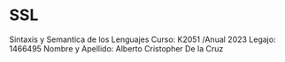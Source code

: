 # SSL
Sintaxis y Semantica de los Lenguajes
Curso: K2051 /Anual 2023
Legajo: 1466495
Nombre y Apellido: Alberto Cristopher De la Cruz
